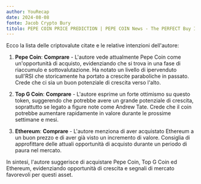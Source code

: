 ```yaml
---
author: YouRecap
date: 2024-08-08
fonte: Jacob Crypto Bury
titolo: PEPE COIN PRICE PREDICTION | PEPE COIN News - The PERFECT Buy In?!
---
```


Ecco la lista delle criptovalute citate e le relative intenzioni dell'autore:

1. **Pepe Coin**: **Comprare** - L'autore vede attualmente Pepe Coin come un'opportunità di acquisto, evidenziando che si trova in una fase di riaccumulo e sottovalutazione. Ha notato un livello di ipervenduto sull'RSI che storicamente ha portato a crescite paraboliche in passato. Crede che ci sia un buon potenziale di crescita verso l'alto.

2. **Top G Coin**: **Comprare** - L'autore esprime un forte ottimismo su questo token, suggerendo che potrebbe avere un grande potenziale di crescita, soprattutto se legato a figure note come Andrew Tate. Crede che il coin potrebbe aumentare rapidamente in valore durante le prossime settimane e mesi.

3. **Ethereum**: **Comprare** - L'autore menziona di aver acquistato Ethereum a un buon prezzo e di aver già visto un incremento di valore. Consiglia di approfittare delle attuali opportunità di acquisto durante un periodo di paura nel mercato.

In sintesi, l'autore suggerisce di acquistare Pepe Coin, Top G Coin ed Ethereum, evidenziando opportunità di crescita e segnali di mercato favorevoli per questi asset.
